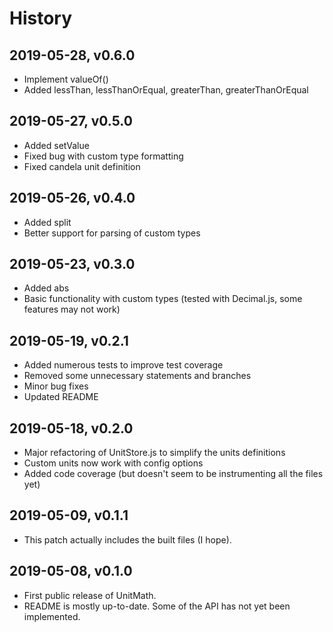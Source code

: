 # History

## 2019-05-28, v0.6.0
- Implement valueOf()
- Added lessThan, lessThanOrEqual, greaterThan, greaterThanOrEqual

## 2019-05-27, v0.5.0
- Added setValue
- Fixed bug with custom type formatting
- Fixed candela unit definition

## 2019-05-26, v0.4.0
- Added split
- Better support for parsing of custom types

## 2019-05-23, v0.3.0
- Added abs
- Basic functionality with custom types (tested with Decimal.js, some features may not work)

## 2019-05-19, v0.2.1
- Added numerous tests to improve test coverage
- Removed some unnecessary statements and branches
- Minor bug fixes
- Updated README

## 2019-05-18, v0.2.0
- Major refactoring of UnitStore.js to simplify the units definitions
- Custom units now work with config options
- Added code coverage (but doesn't seem to be instrumenting all the files yet)

## 2019-05-09, v0.1.1
- This patch actually includes the built files (I hope).

## 2019-05-08, v0.1.0

- First public release of UnitMath.
- README is mostly up-to-date. Some of the API has not yet been implemented.